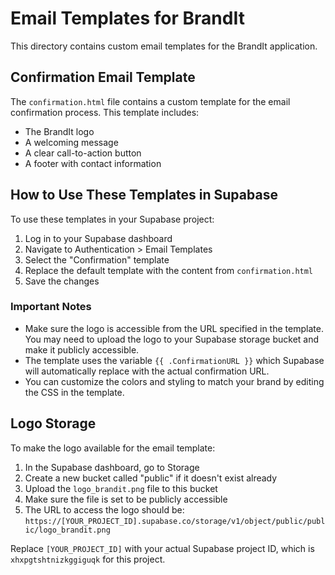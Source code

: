 # Email Templates for BrandIt

This directory contains custom email templates for the BrandIt application.

## Confirmation Email Template

The `confirmation.html` file contains a custom template for the email confirmation process. This template includes:

- The BrandIt logo
- A welcoming message
- A clear call-to-action button
- A footer with contact information

## How to Use These Templates in Supabase

To use these templates in your Supabase project:

1. Log in to your Supabase dashboard
2. Navigate to Authentication > Email Templates
3. Select the "Confirmation" template
4. Replace the default template with the content from `confirmation.html`
5. Save the changes

### Important Notes

- Make sure the logo is accessible from the URL specified in the template. You may need to upload the logo to your Supabase storage bucket and make it publicly accessible.
- The template uses the variable `{{ .ConfirmationURL }}` which Supabase will automatically replace with the actual confirmation URL.
- You can customize the colors and styling to match your brand by editing the CSS in the template.

## Logo Storage

To make the logo available for the email template:

1. In the Supabase dashboard, go to Storage
2. Create a new bucket called "public" if it doesn't exist already
3. Upload the `logo_brandit.png` file to this bucket
4. Make sure the file is set to be publicly accessible
5. The URL to access the logo should be: `https://[YOUR_PROJECT_ID].supabase.co/storage/v1/object/public/public/logo_brandit.png`

Replace `[YOUR_PROJECT_ID]` with your actual Supabase project ID, which is `xhxpgtshtnizkggiguqk` for this project.